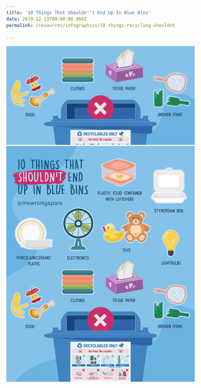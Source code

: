 ```yaml
---
title: '10 Things That Shouldn''t End Up In Blue Bins'
date: 2019-12-13T00:00:00.000Z
permalink: /resources/infographics/10-things-recycling-shouldnt

---
```



![blue bin shouldn't infographic](/images/Blue-Bin-shouldnt-thumbnail.jpg)
![blue bin shouldn't infographic](/images/Blue-Bin-shouldnt.png)
